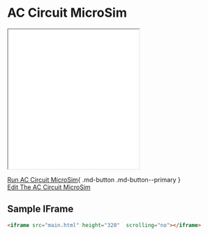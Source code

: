 
# AC Circuit MicroSim

<iframe src="main.html" height="320"  scrolling="no"></iframe>




[Run AC Circuit MicroSim](./main.html){ .md-button .md-button--primary }
<br/>
[Edit The AC Circuit MicroSim](https://editor.p5js.org/dmccreary/sketches/_inKRENUk)

## Sample IFrame

```html
<iframe src="main.html" height="320"  scrolling="no"></iframe>
```